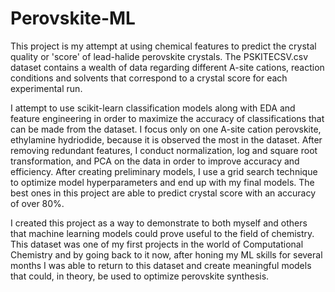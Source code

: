 # Perovskite-ML
This project is my attempt at using chemical features to predict the crystal quality or 'score' of lead-halide perovskite crystals.
The PSKITECSV.csv dataset contains a wealth of data regarding different A-site cations, reaction conditions and solvents that correspond to 
a crystal score for each experimental run. 

I attempt to use scikit-learn classification models along with EDA and feature engineering in order to maximize the accuracy of classifications
that can be made from the dataset. I focus only on one A-site cation perovskite, ethylamine hydriodide, because it is observed the most in the dataset. 
After removing redundant features, I conduct normalization, log and square root transformation, and PCA on the data in order to improve accuracy and
efficiency. After creating preliminary models, I use a grid search technique to optimize model hyperparameters and end up with my final models. The 
best ones in this project are able to predict crystal score with an accuracy of over 80%.

I created this project as a way to demonstrate to both myself and others that machine learning models could prove useful to the field of chemistry.
This dataset was one of my first projects in the world of Computational Chemistry and by going back to it now, after honing my ML skills for several months
I was able to return to this dataset and create meaningful models that could, in theory, be used to optimize perovskite synthesis.
